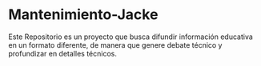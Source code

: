 # Mantenimiento-Jacke
Este Repositorio es un proyecto que busca difundir información educativa en un formato diferente, de manera que genere debate técnico y profundizar en detalles técnicos.  
